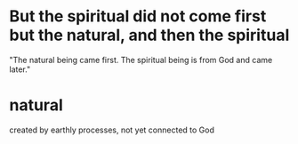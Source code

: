 # But the spiritual did not come first but the natural, and then the spiritual

"The natural being came first. The spiritual being is from God and came later."

# natural

created by earthly processes, not yet connected to God

